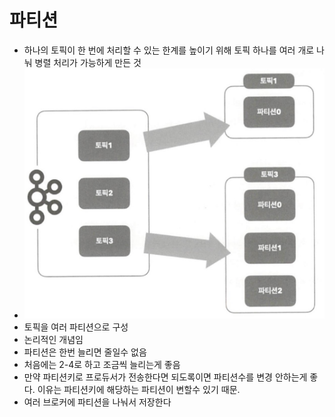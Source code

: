 # 파티션

* 하나의 토픽이 한 번에 처리할 수 있는 한계를 높이기 위해 토픽 하나를 여러 개로 나눠 병렬 처리가 가능하게 만든 것 
* ![](../이미지/kafka_파티션.png)
* 토픽을 여러 파티션으로 구성 
* 논리적인 개념임 
* 파티션은 한번 늘리면 줄일수 없음 
* 처음에는 2-4로 하고 조금씩 늘리는게 좋음 
* 만약 파티션키로 프로듀서가 전송한다면 되도록이면 파티션수를 변경 안하는게 좋다. 이유는 파티션키에 해당하는 파티션이 변할수 있기 때문. 
* 여러 브로커에 파티션을 나눠서 저장한다 
